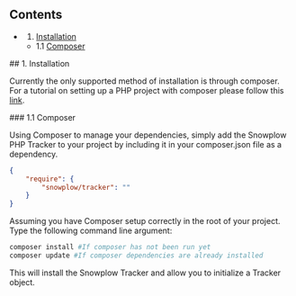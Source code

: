 <a name="top" />

## Contents

- 1. [Installation](#install)
  - 1.1 [Composer](#composer)

<a name="install" />
## 1. Installation

Currently the only supported method of installation is through composer.  For a tutorial on setting up a PHP project with composer please follow this [link](https://getcomposer.org/doc/00-intro.md). 

<a name="composer" />
### 1.1 Composer

Using Composer to manage your dependencies, simply add the Snowplow PHP Tracker to your project by including it in your composer.json file as a dependency.

```json
{
    "require": {
        "snowplow/tracker": ""
    }
}
```

Assuming you have Composer setup correctly in the root of your project.
Type the following command line argument:

```sh
composer install #If composer has not been run yet
composer update #If composer dependencies are already installed
```

This will install the Snowplow Tracker and allow you to initialize a Tracker object.